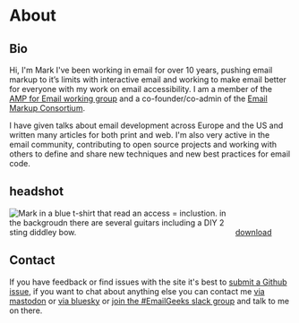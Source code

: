 # About

## Bio
Hi, I'm Mark I've been working in email for over 10 years, pushing email markup to it’s limits with interactive email and working to make email better for everyone with my work on email accessibility. I am a member of the [AMP for Email working group](https://amp.dev/community/working-groups/amp4email) and a co-founder/co-admin of the [Email Markup Consortium](https://emailmarkup.org).

I have given talks about email development across Europe and the US and written many articles for both print and web. I'm also very active in the email community, contributing to open source projects and working with others to define and share new techniques and new best practices for email code. 


## headshot
<img src="https://www.goodemailcode.com/assets/mark/a11y-t-shirt.jpg" alt="Mark in a blue t-shirt that read an access = inclustion.  in the backgroudn there are several guitars including a DIY 2 sting diddley bow." style="max-width:400px">
<a href="https://www.goodemailcode.com/assets/mark/a11y-t-shirt.jpg" download>download</a>

## Contact
If you have feedback or find issues with the site it's best to [submit a Github issue](https://github.com/M-J-Robbins/email-code/issues), if you want to chat about anything else you can contact me [via mastodon](https://mastodon.social/@M_J_Robbins) or [via bluesky](https://bsky.app/profile/m-j-robbins.bsky.social) or [join the #EmailGeeks slack group](https://email.geeks.chat/) and talk to me on there.

